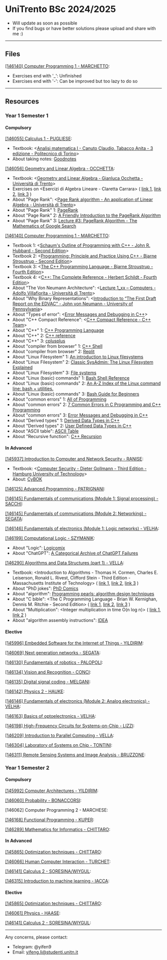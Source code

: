 # UniTrento BSc 2024/2025

- Will update as soon as possible
- If you find bugs or have better solutions please upload and share with me :)

---

## Files

[[146140] Computer Programming 1 - MARCHETTO](https://didatticaonline.unitn.it/dol/course/view.php?id=39259):
- Exercises end with '_': Unfinished
- Exercises end with '-': Can be improved but too lazy to do so

---

## Resources

### Year 1 Semester 1

#### Compulsory

[[146055] Calculus 1 - PUGLIESE](https://didatticaonline.unitn.it/dol/course/view.php?id=39114):
- Textbook: <[Analisi matematica I - Canuto Claudio, Tabacco Anita - 3 edizione - Politecnico di Torino](https://archive.org/details/analisi-matematica-1-canuto-tabacco)>
- About taking notes: [Goodnotes](https://www.goodnotes.com)

[[146056] Geometry and Linear Algebra - OCCHETTA](https://didatticaonline.unitn.it/dol/course/view.php?id=39175):
- Textbook: <[Geometry and Linear Algebra - Gianluca Occhetta - Università di Trento](https://didatticaonline.unitn.it/dol/pluginfile.php/1841233/mod_resource/content/20/GLAn.pdf)>
- Exercises on <Esercizi di Algebra Lineare - Claretta Carrara> ( [link 1](https://www.science.unitn.it/~fontanar/downloads/carrara.pdf), [link 2](https://www.mat.uniroma2.it/~gavarini/page-web_files/mat-didat_data/dispense-ecc/esercizi_Carrara_-_ALG-LIN.pdf), [link 3](https://elearn.ing.unipi.it/pluginfile.php/183845/mod_resource/content/1/carrara.pdf) )
- About "Page Rank": <[Page Rank algorithm - An application of Linear Algebra - Università di Trento](https://didatticaonline.unitn.it/dol/pluginfile.php/1841258/mod_resource/content/2/GLA%20PR.pdf)>
- About "Page Rank" 1: [PageRank](https://en.wikipedia.org/wiki/PageRank)
- About "Page Rank" 2: [A Friendly Introduction to the PageRank Algorithm](https://churchill-aloha.medium.com/pagerank-algorithm-explanation-code-2fb6c0389bed)
- About "Page Rank" 3: [Lecture #3: PageRank Algorithm - The Mathematics of Google Search](https://pi.math.cornell.edu/~mec/Winter2009/RalucaRemus/Lecture3/lecture3.html)

[[146140] Computer Programming 1 - MARCHETTO](https://didatticaonline.unitn.it/dol/course/view.php?id=39259):
- Textbook 1: <[Schaum's Outline of Programming with C++ - John R. Hubbard - Second Edition](https://docs.google.com/file/d/0B5_mAdKvdKTldkRvQVpCYWszYW8/edit?resourcekey=0-h-lpg4pLZwfhhHAkURA08g)>
- Textbook 2: <[Programming: Principle and Practice Using C++ - Bjarne Stroustrup - Second Edition](https://archive.org/details/fef0590f02fa06bb42cba558fbc9e51c)>
- Textbook 3: <[The C++ Programming Language - Bjarne Stroustrup - Fourth Edition](https://archive.org/details/the-c-programming-language-4th-edition-bjarne-stroustrup)>
- Textbook 4: <[C++: The Complete Reference - Herbert Schildt - Fourth Edition](https://resource.laikipia.ac.ke/sites/default/files/c%2B%2B%20the%20complete%20reference%2C%204th%20edition%20-%20herbert%20schildt.pdf)>
- About "The Von Neumann Architecture": <[Lecture 1_xx – Computers - Adolfo Villafiorita - Università di Trento](https://didatticaonline.unitn.it/dol/pluginfile.php/1863020/mod_resource/content/1/L01_02_PC_v2.pdf)>
- About "Why Binary Representations": <[Introduction to “The First Draft Report on the EDVAC” - John von Neumann - University of Pennsylvania](https://people.csail.mit.edu/brooks/idocs/VonNeumann_EDVAC.pdf)>
- About "Types of error": <[Error Messages and Debugging in C++](http://www2.cs.uidaho.edu/~rinker/cs113/errors.pdf)>
- About "C++ Compact Reference": <[C++ Compact Reference - C++ Team](https://didatticaonline.unitn.it/dol/pluginfile.php/1889245/mod_resource/content/2/C%2B%2BReferenceGuide.pdf)>
- About "C++" 1: [C++ Programming Language](https://devdocs.io/cpp)
- About "C++" 2: [C++ reference](https://en.cppreference.com/w)
- About "C++" 3: [cplusplus](https://cplusplus.com)
- About "compiler from browser" 1: [C++ Shell](https://cpp.sh)
- About "compiler from browser" 2: [Replit](https://replit.com)
- About "Linux Filesystem" 1: [An introduction to Linux filesystems](https://opensource.com/life/16/10/introduction-linux-filesystems)
- About "Linux Filesystem" 2: [Classic SysAdmin: The Linux Filesystem Explained](https://www.linuxfoundation.org/blog/blog/classic-sysadmin-the-linux-filesystem-explained)
- About "Linux Filesystem" 3: [File systems](https://wiki.archlinux.org/title/File_systems)
- About "Linux (basic) commands" 1: [Bash Shell Reference](https://courses.cs.washington.edu/courses/cse391/16sp/bash.html)
- About "Linux (basic) commands" 2: [An A-Z Index of the Linux command line: bash + utilities.](https://ss64.com/bash)
- About "Linux (basic) commands" 3: [Bash Guide for Beginners](https://tldp.org/LDP/Bash-Beginners-Guide/html/index.html)
- About "common errors" 1: [All of Programming](https://www.cs.cornell.edu/~bracy/aop/errors)
- About "common errors" 2: [7 Common Errors in C Programming and C++ Programming](https://www.perforce.com/blog/qac/7-common-errors-c-cpp-programming)
- About "common errors" 3: [Error Messages and Debugging in C++](http://www2.cs.uidaho.edu/~rinker/cs113/errors.pdf)
- About "Derived types" 1: [Derived Data Types in C++](https://www.geeksforgeeks.org/derived-data-types-in-c)
- About "Derived types" 2: [User Defined Data Types in C++](https://www.geeksforgeeks.org/user-defined-data-types-in-c)
- About "ASCII table": [ASCII Table](https://www.asciitable.com)
- About "Recursive function": [C++ Recursion](https://www.programiz.com/cpp-programming/recursion)

#### In Advanced

[[145937] Introduction to Computer and Network Security - RANISE](https://didatticaonline.unitn.it/dol/course/view.php?id=39628):
- Textbook: <[Computer Security - Dieter Gollmann - Third Edition - Hamburg University of Technology](https://archive.org/details/DieterGollmannWileyComputerSecurity3rdEdition)>
- About: [CyBOK](https://www.cybok.org)

[[146125] Advanced Programming - PATRIGNANI](https://didatticaonline.unitn.it/dol/course/view.php?id=39224):

[[146145] Fundamentals of communications (Module 1: Signal processing) - SACCHI](https://didatticaonline.unitn.it/dol/course/view.php?id=39126):

[[146145] Fundamentals of communications (Module 2: Networking) - SEGATA](https://didatticaonline.unitn.it/dol/course/view.php?id=39124):

[[146146] Fundamentals of electronics (Module 1: Logic networks) - VELHA](https://didatticaonline.unitn.it/dol/course/view.php?id=39261):

[[146199] Computational Logic - SZYMANIK](https://didatticaonline.unitn.it/dol/course/view.php?id=39518):
- About "Logic": [Logicomix](https://www.logicomix.com/en/index.html)
- About "ChatGPT": [A Categorical Archive of ChatGPT Failures](https://arxiv.org/pdf/2302.03494)

[[146290] Algorithms and Data Structures (part 1) - VELLA](https://didatticaonline.unitn.it/dol/course/view.php?id=39264):
- Textbook: <Introduction to Algorithms - Thomas H. Cormen, Charles E. Leiserson, Ronald L. Rivest, Clifford Stein - Third Edition - Massachusetts Institute of Technology> ( [link 1](https://archive.org/details/introduction-to-algorithms-third-edition-2009), [link 2](https://github.com/aliaamohamedali/Algorithms/blob/master/introduction-to-algorithms-3rd-edition.pdf), [link 3](https://docs.google.com/file/d/0Bzvk2zJDZ4FPVUN3SF9XeHdxbU0/edit?resourcekey=0--t9UyRgxg2vEUI1M2pqqWw) )
- About "PhD jokes": [PhD Comics](https://phdcomics.com)
- About "algorithm": [Programming pearls: algorithm design techniques](https://dl.acm.org/doi/10.1145/358234.381162)
- About "C bible": <The C Programming Language - Brian W. Kernighan, Dennis M. Ritchie - Second Edition> ( [link 1](https://archive.org/details/the-ansi-c-programming-language-by-brian-w.-kernighan-dennis-m.-ritchie.org/page/8/mode/2up), [link 2](https://venkivasamsetti.github.io/ebookworm.github.io/Books/cse/C%20Programming%20Language%20(2nd%20Edition).pdf), [link 3](https://drive.google.com/file/d/0B-Tcuov0a1CiQ0lnRUJTZkhSY3M/view?resourcekey=0-EYhV8oJK7ZowKtGMAXWnsQ) )
- About "Multiplication": <Integer multiplication in time O(n log n)> ( [link 1](https://hal.science/hal-02070778/document), [link 2](https://www.youtube.com/watch?v=FKGRc867j10) )
- About "algorithm assembly instructions": [IDEA](https://idea-instructions.com)

#### Elective

[[145996] Embedded Software for the Internet of Things - YILDIRIM](https://didatticaonline.unitn.it/dol/course/view.php?id=39351):

[[146069] Next generation networks - SEGATA](https://didatticaonline.unitn.it/dol/course/view.php?id=39094):

[[146130] Fundamentals of robotics - PALOPOLI](https://didatticaonline.unitn.it/dol/course/view.php?id=39523):

[[146134] Vision and Recognition - CONCI](https://didatticaonline.unitn.it/dol/course/view.php?id=39353):

[[146135] Digital signal coding - MELGANI](https://didatticaonline.unitn.it/dol/course/view.php?id=39135):

[[146142] Physics 2 - HAUKE](https://didatticaonline.unitn.it/dol/course/view.php?id=39347):

[[146146] Fundamentals of electronics (Module 2: Analog electronics) - VELHA](https://didatticaonline.unitn.it/dol/course/view.php?id=40810):

[[146163] Basics of optoelectronics - VELHA](https://didatticaonline.unitn.it/dol/course/view.php?id=39262):

[[146198] High-Frequency Circuits for Systems-on-Chip - LIZZI](https://didatticaonline.unitn.it/dol/course/view.php?id=39294):

[[146209] Introduction to Parallel Computing - VELLA](https://didatticaonline.unitn.it/dol/course/view.php?id=39266):

[[146304] Laboratory of Systems on Chip - TONTINI](https://didatticaonline.unitn.it/dol/course/view.php?id=39119):

[[146311] Remote Sensing Systems and Image Analysis - BRUZZONE](https://didatticaonline.unitn.it/dol/course/view.php?id=39116):

### Year 1 Semester 2

#### Compulsory

[[145992] Computer Architectures - YILDIRIM](https://didatticaonline.unitn.it/dol/course/view.php?id=40747):

[[146060] Probability - BONACCORSI](https://didatticaonline.unitn.it/dol/course/view.php?id=40332):

[146062] Computer Programming 2 - MARCHESE:

[[146168] Functional Programming - KUPER](https://didatticaonline.unitn.it/dol/course/view.php?id=40605):

[[146289] Mathematics for Informatics - CHITTARO](https://didatticaonline.unitn.it/dol/course/view.php?id=40688):

#### In Advanced

[[145865] Optimization techniques - CHITTARO](https://didatticaonline.unitn.it/dol/course/view.php?id=40687):

[[146066] Human Computer Interaction - TURCHET](https://didatticaonline.unitn.it/dol/course/view.php?id=40750):

[[146141] Calculus 2 - SORESINA/WIYGUL](https://didatticaonline.unitn.it/dol/course/view.php?id=40310):

[[146315] Introduction to machine learning - IACCA](https://didatticaonline.unitn.it/dol/course/view.php?id=40677):

#### Elective

[[145865] Optimization techniques - CHITTARO](https://didatticaonline.unitn.it/dol/course/view.php?id=40687):

[[146061] Physics - HAASE](https://didatticaonline.unitn.it/dol/course/view.php?id=40885):

[[146141] Calculus 2 - SORESINA/WIYGUL](https://didatticaonline.unitn.it/dol/course/view.php?id=40310):

---

Any concerns, please contact:
- Telegram: @yifen9
- Email: yifeng.li@studenti.unitn.it
